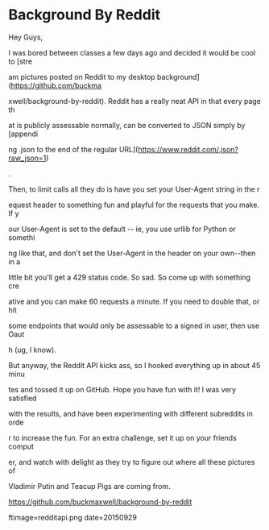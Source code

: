 
# Background By Reddit

Hey Guys,

I was bored between classes a few days ago and decided it would be cool to [stre























































































am pictures posted on Reddit to my desktop background](https://github.com/buckma























































































xwell/background-by-reddit).  Reddit has a really neat API in that every page th























































































at is publicly assessable normally, can be converted to JSON  simply by [appendi























































































ng .json to the end of the regular URL](https://www.reddit.com/.json?raw_json=1)























































































.

Then, to limit calls all they do is have you set your User-Agent string in the r























































































equest header to something fun and playful for the requests that you make.  If y























































































our User-Agent is set to the default -- ie, you use urllib for Python or somethi























































































ng like that, and don't set the User-Agent in the header on your own--then in a 























































































little bit you'll get a 429 status code.  So sad.  So come up with something cre























































































ative and you can make 60 requests a minute.  If you need to double that, or hit























































































 some endpoints that would only be assessable to a signed in user, then use Oaut























































































h (ug, I know).

But anyway, the Reddit API kicks ass, so I hooked everything up in about 45 minu























































































tes and tossed it up on GitHub.  Hope you have fun with it! I was very satisfied























































































 with the results, and have been experimenting with different subreddits in orde























































































r to increase the fun.  For an extra challenge, set it up on your friends comput























































































er, and watch with delight as they try to figure out where all these pictures of























































































 Vladimir Putin and Teacup Pigs are coming from.

https://github.com/buckmaxwell/background-by-reddit

ftimage=redditapi.png
date=20150929